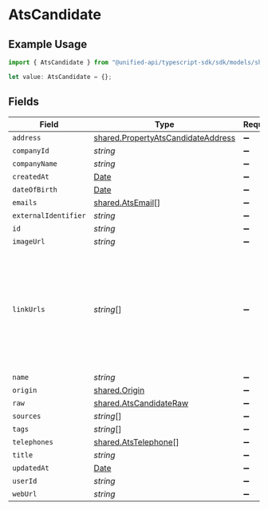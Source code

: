 # AtsCandidate

## Example Usage

```typescript
import { AtsCandidate } from "@unified-api/typescript-sdk/sdk/models/shared";

let value: AtsCandidate = {};
```

## Fields

| Field                                                                                                                | Type                                                                                                                 | Required                                                                                                             | Description                                                                                                          |
| -------------------------------------------------------------------------------------------------------------------- | -------------------------------------------------------------------------------------------------------------------- | -------------------------------------------------------------------------------------------------------------------- | -------------------------------------------------------------------------------------------------------------------- |
| `address`                                                                                                            | [shared.PropertyAtsCandidateAddress](../../../sdk/models/shared/propertyatscandidateaddress.md)                      | :heavy_minus_sign:                                                                                                   | N/A                                                                                                                  |
| `companyId`                                                                                                          | *string*                                                                                                             | :heavy_minus_sign:                                                                                                   | N/A                                                                                                                  |
| `companyName`                                                                                                        | *string*                                                                                                             | :heavy_minus_sign:                                                                                                   | N/A                                                                                                                  |
| `createdAt`                                                                                                          | [Date](https://developer.mozilla.org/en-US/docs/Web/JavaScript/Reference/Global_Objects/Date)                        | :heavy_minus_sign:                                                                                                   | N/A                                                                                                                  |
| `dateOfBirth`                                                                                                        | [Date](https://developer.mozilla.org/en-US/docs/Web/JavaScript/Reference/Global_Objects/Date)                        | :heavy_minus_sign:                                                                                                   | N/A                                                                                                                  |
| `emails`                                                                                                             | [shared.AtsEmail](../../../sdk/models/shared/atsemail.md)[]                                                          | :heavy_minus_sign:                                                                                                   | N/A                                                                                                                  |
| `externalIdentifier`                                                                                                 | *string*                                                                                                             | :heavy_minus_sign:                                                                                                   | N/A                                                                                                                  |
| `id`                                                                                                                 | *string*                                                                                                             | :heavy_minus_sign:                                                                                                   | N/A                                                                                                                  |
| `imageUrl`                                                                                                           | *string*                                                                                                             | :heavy_minus_sign:                                                                                                   | N/A                                                                                                                  |
| `linkUrls`                                                                                                           | *string*[]                                                                                                           | :heavy_minus_sign:                                                                                                   | URLs for web pages containing additional material about the candidate (LinkedIn, other social media, articles, etc.) |
| `name`                                                                                                               | *string*                                                                                                             | :heavy_minus_sign:                                                                                                   | N/A                                                                                                                  |
| `origin`                                                                                                             | [shared.Origin](../../../sdk/models/shared/origin.md)                                                                | :heavy_minus_sign:                                                                                                   | N/A                                                                                                                  |
| `raw`                                                                                                                | [shared.AtsCandidateRaw](../../../sdk/models/shared/atscandidateraw.md)                                              | :heavy_minus_sign:                                                                                                   | N/A                                                                                                                  |
| `sources`                                                                                                            | *string*[]                                                                                                           | :heavy_minus_sign:                                                                                                   | N/A                                                                                                                  |
| `tags`                                                                                                               | *string*[]                                                                                                           | :heavy_minus_sign:                                                                                                   | N/A                                                                                                                  |
| `telephones`                                                                                                         | [shared.AtsTelephone](../../../sdk/models/shared/atstelephone.md)[]                                                  | :heavy_minus_sign:                                                                                                   | N/A                                                                                                                  |
| `title`                                                                                                              | *string*                                                                                                             | :heavy_minus_sign:                                                                                                   | N/A                                                                                                                  |
| `updatedAt`                                                                                                          | [Date](https://developer.mozilla.org/en-US/docs/Web/JavaScript/Reference/Global_Objects/Date)                        | :heavy_minus_sign:                                                                                                   | N/A                                                                                                                  |
| `userId`                                                                                                             | *string*                                                                                                             | :heavy_minus_sign:                                                                                                   | N/A                                                                                                                  |
| `webUrl`                                                                                                             | *string*                                                                                                             | :heavy_minus_sign:                                                                                                   | N/A                                                                                                                  |